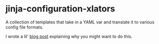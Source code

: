 jinja-configuration-xlators
===========================
A collection of templates that take in a YAML var and translate it to various config file formats.

I wrote a lil' [blog post](https://trashnet.xyz/articles/20220204.html) explaining why you might want to do this.
